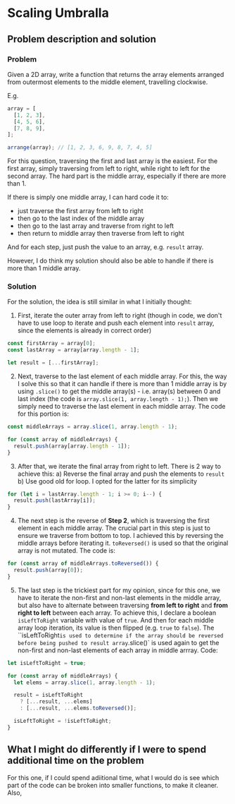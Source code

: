 # Scaling Umbralla

## Problem description and solution

### Problem

Given a 2D array, write a function that returns the array elements arranged from outermost elements to the middle element, travelling clockwise.

E.g.

```ts
array = [
  [1, 2, 3],
  [4, 5, 6],
  [7, 8, 9],
];

arrange(array); // [1, 2, 3, 6, 9, 8, 7, 4, 5]
```

For this question, traversing the first and last array is the easiest. For the first array, simply traversing from left to right, while right to left for the second array. The hard part is the middle array, especially if there are more than 1.

If there is simply one middle array, I can hard code it to:

- just traverse the first array from left to right
- then go to the last index of the middle array
- then go to the last array and traverse from right to left
- then return to middle array then traverse from left to right

And for each step, just push the value to an array, e.g. `result` array.

However, I do think my solution should also be able to handle if there is more than 1 middle array.

### Solution

For the solution, the idea is still similar in what I initially thought:

1. First, iterate the outer array from left to right (though in code, we don't have to use loop to iterate and push each element into `result` array, since the elements is already in correct order)

```js
const firstArray = array[0];
const lastArray = array[array.length - 1];

let result = [...firstArray];
```

2. Next, traverse to the last element of each middle array. For this, the way I solve this so that it can handle if there is more than 1 middle array is by using `.slice()` to get the middle array(s) - i.e. array(s) between 0 and last index (the code is `array.slice(1, array.length - 1);`). Then we simply need to traverse the last element in each middle array. The code for this portion is:

```js
const middleArrays = array.slice(1, array.length - 1);

for (const array of middleArrays) {
  result.push(array[array.length - 1]);
}
```

3. After that, we iterate the final array from right to left. There is 2 way to achieve this: a) Reverse the final array and push the elements to `result` b) Use good old for loop. I opted for the latter for its simplicity

```js
for (let i = lastArray.length - 1; i >= 0; i--) {
  result.push(lastArray[i]);
}
```

4. The next step is the reverse of **Step 2**, which is traversing the first element in each middle array. The crucial part in this step is just to ensure we traverse from bottom to top. I achieved this by reversing the middle arrays before iterating it. `toReversed()` is used so that the original array is not mutated. The code is:

```js
for (const array of middleArrays.toReversed()) {
  result.push(array[0]);
}
```

5. The last step is the trickiest part for my opinion, since for this one, we have to iterate the non-first and non-last elements in the middle array, but also have to alternate between traversing **from left to right** and **from right to left** between each array. To achieve this, I declare a boolean `isLeftToRight` variable with value of `true`. And then for each middle array loop iteration, its value is then flipped (e.g. `true` to `false`). The ``isLeftToRight` is used to determine if the array should be reversed before being pushed to result array `.slice()` is used again to get the non-first and non-last elements of each array in middle arrray. Code:

```js
let isLeftToRight = true;

for (const array of middleArrays) {
  let elems = array.slice(1, array.length - 1);

  result = isLeftToRight
    ? [...result, ...elems]
    : [...result, ...elems.toReversed()];

  isLeftToRight = !isLeftToRight;
}
```

## What I might do differently if I were to spend additional time on the problem

For this one, if I could spend adiitional time, what I would do is see which part of the code can be broken into smaller functions, to make it cleaner. Also,
